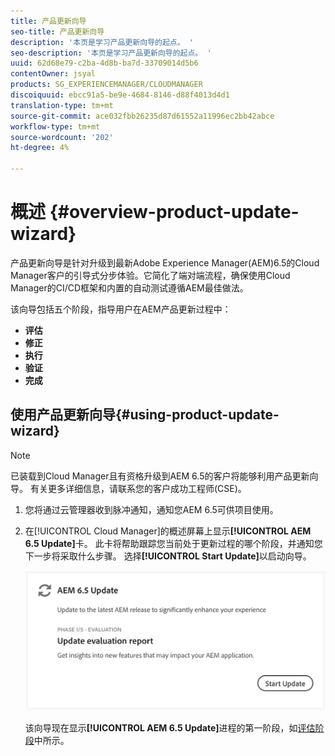 ```yaml
---
title: 产品更新向导
seo-title: 产品更新向导
description: '本页是学习产品更新向导的起点。 '
seo-description: '本页是学习产品更新向导的起点。 '
uuid: 62d68e79-c2ba-4d8b-ba7d-33709014d5b6
contentOwner: jsyal
products: SG_EXPERIENCEMANAGER/CLOUDMANAGER
discoiquuid: ebcc91a5-be9e-4684-8146-d88f4013d4d1
translation-type: tm+mt
source-git-commit: ace032fbb26235d87d61552a11996ec2bb42abce
workflow-type: tm+mt
source-wordcount: '202'
ht-degree: 4%

---
```



# 概述 {#overview-product-update-wizard}

产品更新向导是针对升级到最新Adobe Experience Manager(AEM)6.5的Cloud Manager客户的引导式分步体验。它简化了端对端流程，确保使用Cloud Manager的CI/CD框架和内置的自动测试遵循AEM最佳做法。

该向导包括五个阶段，指导用户在AEM产品更新过程中：

* **评估**
* **修正**
* **执行**
* **验证**
* **完成**


## 使用产品更新向导{#using-product-update-wizard}

>[!NOTE]
>
>已装载到Cloud Manager且有资格升级到AEM 6.5的客户将能够利用产品更新向导。 有关更多详细信息，请联系您的客户成功工程师(CSE)。

1. 您将通过云管理器收到脉冲通知，通知您AEM 6.5可供项目使用。

1. 在[!UICONTROL Cloud Manager]的概述屏幕上显示&#x200B;**[!UICONTROL AEM 6.5 Update]**&#x200B;卡。 此卡将帮助跟踪您当前处于更新过程的哪个阶段，并通知您下一步将采取什么步骤。 选择&#x200B;**[!UICONTROL Start Update]**&#x200B;以启动向导。

   ![](assets/Start-Update.png)

   该向导现在显示&#x200B;**[!UICONTROL AEM 6.5 Update]**&#x200B;进程的第一阶段，如[评估阶段](evaluation.md)中所示。
